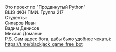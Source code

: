 Это проект по "Продвинутый Python"\
ВШЭ ФКН ПМИ. Группа 217\
Студенты:\
Сипаров Иван\
Вадим Денисов\
Михаил Доманин\
P.S. Сам адрес бота, дабы было удобнее чекать): https://t.me/blackjack_game_free_bot
